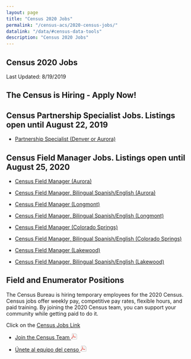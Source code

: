 ```yaml
---
layout: page
title: "Census 2020 Jobs"
permalink: "/census-acs/2020-census-jobs/"
datalink: "/data/#census-data-tools"
description: "Census 2020 Jobs"
---
```


## Census 2020 Jobs

Last Updated: 8/19/2019

## The Census is Hiring - Apply Now!

## Census Partnership Specialist Jobs.  Listings open until August 22, 2019 

* [Partnership Specialist (Denver or Aurora)](https://www.usajobs.gov/GetJob/ViewDetails/542128600) 

## Census Field Manager Jobs.  Listings open until August 25, 2020 

* [Census Field Manager (Aurora)](https://www.usajobs.gov/GetJob/ViewDetails/542364700) 

* [Census Field Manager, Bilingual Spanish/English (Aurora)](https://www.usajobs.gov/GetJob/ViewDetails/542374600) 

* [Census Field Manager (Longmont)](https://www.usajobs.gov/GetJob/ViewDetails/542384600) 

* [Census Field Manager, Bilingual Spanish/English (Longmont)](https://www.usajobs.gov/GetJob/ViewDetails/542385600) 

* [Census Field Manager (Colorado Springs)](https://www.usajobs.gov/GetJob/ViewDetails/542386600) 

* [Census Field Manager, Bilingual Spanish/English (Colorado Springs)](https://www.usajobs.gov/GetJob/ViewDetails/542388900) 

* [Census Field Manager (Lakewood)](https://www.usajobs.gov/GetJob/ViewDetails/542390400) 

* [Census Field Manager, Bilingual Spanish/English (Lakewood)](https://www.usajobs.gov/GetJob/ViewDetails/542395900) 



## Field and Enumerator Positions
The Census Bureau is hiring temporary employees for the 2020 Census. Census jobs offer weekly pay, competitive pay rates, flexible hours, and paid training. By joining the 2020 Census team, you can support your community while getting paid to do it.  

Click on the [Census Jobs Link](https://2020census.gov/jobs?utm_campaign=20190228msc20s1ccrcrsc&utm_medium=email&utm_source=govdelivery)

* [Join the Census Team ![pdf](/images/page_white_acrobat.png 'download pdf file')](https://drive.google.com/open?id=1qNtXrjcCS9ctbpR5J-lfc1eBvC3bDJ6h)

* [Únete al equipo del censo ![pdf](/images/page_white_acrobat.png 'descargar archivo pdf')](https://drive.google.com/open?id=1dazKUFOSc1EtuAMk1xgyjco8Ec7Uqk5L) 

